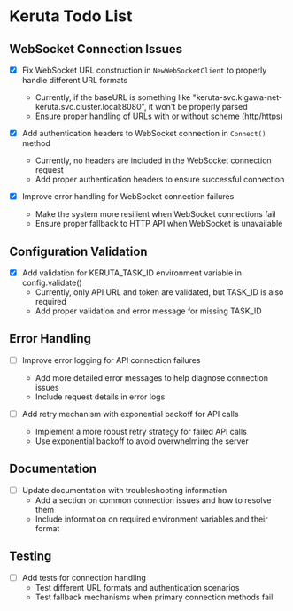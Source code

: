 # Keruta Todo List

## WebSocket Connection Issues

- [x] Fix WebSocket URL construction in `NewWebSocketClient` to properly handle different URL formats
  - Currently, if the baseURL is something like "keruta-svc.kigawa-net-keruta.svc.cluster.local:8080", it won't be properly parsed
  - Ensure proper handling of URLs with or without scheme (http/https)

- [x] Add authentication headers to WebSocket connection in `Connect()` method
  - Currently, no headers are included in the WebSocket connection request
  - Add proper authentication headers to ensure successful connection

- [x] Improve error handling for WebSocket connection failures
  - Make the system more resilient when WebSocket connections fail
  - Ensure proper fallback to HTTP API when WebSocket is unavailable

## Configuration Validation

- [x] Add validation for KERUTA_TASK_ID environment variable in config.validate()
  - Currently, only API URL and token are validated, but TASK_ID is also required
  - Add proper validation and error message for missing TASK_ID

## Error Handling

- [ ] Improve error logging for API connection failures
  - Add more detailed error messages to help diagnose connection issues
  - Include request details in error logs

- [ ] Add retry mechanism with exponential backoff for API calls
  - Implement a more robust retry strategy for failed API calls
  - Use exponential backoff to avoid overwhelming the server

## Documentation

- [ ] Update documentation with troubleshooting information
  - Add a section on common connection issues and how to resolve them
  - Include information on required environment variables and their format

## Testing

- [ ] Add tests for connection handling
  - Test different URL formats and authentication scenarios
  - Test fallback mechanisms when primary connection methods fail
